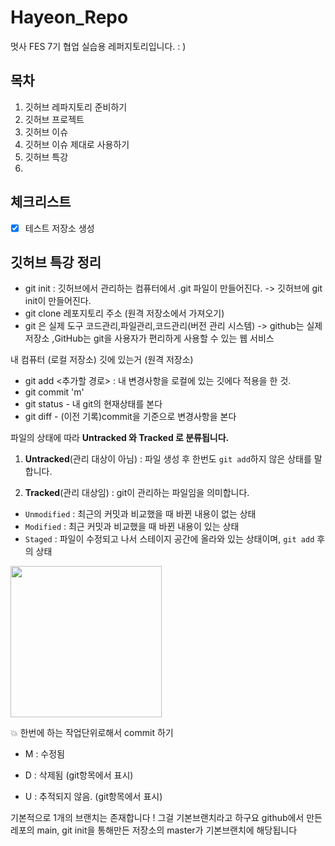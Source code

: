 # Hayeon_Repo
멋사 FES 7기 협업 실습용 레퍼지토리입니다. : )

## 목차
1. 깃허브 레파지토리 준비하기
2. 깃허브 프로젝트
3. 깃허브 이슈
4. 깃허브 이슈 제대로 사용하기
5. 깃허브 특강
6. 
## 체크리스트
- [x] 테스트 저장소 생성


## 깃허브 특강 정리

- git init : 깃허브에서 관리하는 컴퓨터에서 .git 파일이 만들어진다.   ->  깃허브에 git init이 만들어진다.
- git clone 레포지토리 주소 (원격 저장소에서 가져오기)
- git 은 실제 도구 코드관리,파일관리,코드관리(버전 관리 시스템) -> github는 실제 저장소 ,GitHub는  git을 사용자가 편리하게 사용할 수 있는 웹 서비스

내 컴퓨터 (로컬 저장소) 깃에 있는거 (원격 저장소)

- git add <추가할 경로> : 내 변경사항을 로컬에 있는 깃에다 적용을 한 것.
- git commit 'm'
- git status -  내 git의 현재상태를 본다
- git diff - (이전 기록)commit을 기준으로 변경사항을 본다



파일의 상태에 따라 **Untracked 와 Tracked 로 분류됩니다.**

1) **Untracked**(관리 대상이 아님) : 파일 생성 후 한번도 `git add`하지 않은 상태를 말합니다.

2) **Tracked**(관리 대상임) : git이 관리하는 파일임을 의미합니다.

- `Unmodified` : 최근의 커밋과 비교했을 때 바뀐 내용이 없는 상태
- `Modified` : 최근 커밋과 비교했을 때 바뀐 내용이 있는 상태
- `Staged` : 파일이 수정되고 나서 스테이지 공간에 올라와 있는 상태이며, `git add` 후의 상태

<img width="242" alt="" src="https://github.com/cocorig/Hayeon_Repo/assets/95855640/4182409f-f65c-4b9b-83d4-3bd081df16da">

💥 한번에 하는 작업단위로해서 commit 하기

- M    : 수정됨

- D    : 삭제됨 (git항목에서 표시)

- U    : 추적되지 않음. (git항목에서 표시)


기본적으로 1개의 브랜치는 존재합니다 !
그걸 기본브랜치라고 하구요
github에서 만든 레포의 main, git init을 통해만든 저장소의 master가 기본브랜치에 해당됩니다